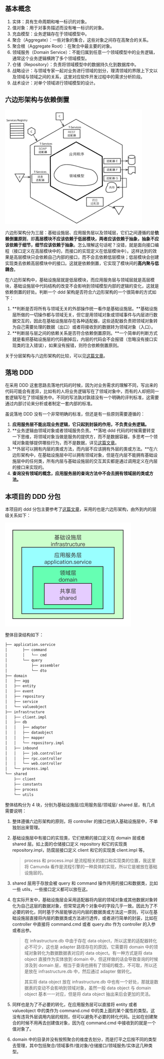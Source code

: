## 基本概念

1. 实体：具有生命周期和唯一标识的对象。
2. 值对象：用于对事务描述而没有唯一标识的对象。
3. 充血模型：业务逻辑存在于领域模型中。
4. 聚合（Aggregate）：一些对象的集合，这些对象之间存在高聚合的关系。
5. 聚合根（Aggregate Root）：在聚合中最主要的对象。
6. 领域服务（Domain Service）：不能归属到任意一个领域模型中的业务逻辑，通常这个业务逻辑横跨了多个领域模型。
7. 仓储（Repository）：负责将领域模型中的数据持久化到数据库中。
8. 战略设计：与领域专家一起对业务进行领域的划分，理清领域的界限上下文以及领域与领域之间的关系，这里对应软件开发过程中的需求分析阶段。
9. 战术设计：对单个领域进行领域模型的设计。

## 六边形架构与依赖倒置

<img src="assets/六边形架构.png" alt="六边形架构" style="zoom:50%;" />

六边形架构分为三层：基础设施层、应用服务层以及领域层，它们之间遵循的是**依赖倒置原则**，即**高层模块不应该依赖于低层模块，两者应该依赖于抽象，抽象不应该依赖于细节，细节应该依赖于抽象**。怎么理解这句话呢？没错，就是面向接口编程（接口定义在高层模块中的，而接口的实现定义在低层模块中）。这样达到的效果是高层模块只会依赖自己内部的接口，而不会去依赖低层模块；低层模块会创建实现类去依赖高层模块中的接口。这就是依赖倒置，它实现了模块间的**高内聚与低耦合**。

在六边形架构中，基础设施层就是低层模块，而应用服务层与领域层就是高层模块，基础设施层中代码结构的改变不会影响到领域模型内部的逻辑的变化，这就是依赖倒置的好处。判断一个 ddd 架构是否符合六边形架构的一个很简单的方式如下：

1. **判断是否将所有与领域无关的外部操作统一看作是基础设施层。**基础设施层所做的一切操作都与领域无关，但它是用领域对象或领域事件与内层进行数据交互的，因此在基础设施层存在各种适配器，这些适配器负责把领域对象转为自己需要处理的数据（出口）或者将接收到的数据转为领域对象（入口）。
2. **判断层与层之间的依赖关系是否符合依赖倒置原则。**一个简单的判断方式就是看把基础设施层的代码删掉后，内层的代码会不会报错（忽略没有接口实现类的注入错误），如果没有报错，则符合依赖倒置原则。

关于分层架构与六边形架构的比较，可以见[这篇文章](https://insights.thoughtworks.cn/from-sandwich-to-hexagon/)。

## 落地 DDD

在采用 DDD 这套思路去落地代码的时候，因为对业务需求的理解不同，写出来的代码可能会有差异，比如有的人将业务逻辑写在了领域对象中，而有的人却把同一套逻辑写在了领域服务中。不同的写法孰对孰错没有一个明确的评判标准，这需要通过内部讨论来分析或者制定一套内部的标准。

虽说落地 DDD 没有一个非常明确的标准，但还是有一些原则需要遵循的：

1. **应用服务层不能出现业务逻辑，它只起到封装的作用，不负责业务逻辑。**
2. **业务逻辑由领域对象或者领域服务负责。**落地 ddd 代码的时候需要转变一下思维，将领域对象当做是服务的提供方，而不是数据容器，多思考一个领域对象能够提供哪些行为，而不是数据，详见[这篇文章](https://insights.thoughtworks.cn/path-to-ddd/)。
3. **外层可以拥有内层的类或方法，而内层不应该拥有外层的类或方法。**在六边形架构中，在基础设施层中可以拥有领域对象，但是在内层不能拥有基础设施层中的任何类，所有内层与基础设施层的交互其实都是通过调用定义在内层的接口来实现的。
4. **查询没有领域的概念，应用服务层的查询方法中不会去拥有领域层的类或方法。**

## 本项目的 DDD 分包

本项目的 ddd 分包主要参考了[这篇文章](https://mp.weixin.qq.com/s/R-jBnPhWJHs7J-4CETV88A)，采用的也是六边形架构，由外到内的层级关系如下：

<img src="assets/层级关系.png" alt="层级关系" style="zoom:50%;" />

整体目录结构如下：

```latex
├── application.service
│       ├── command
│       │   └── cmd
│       └── query
│           ├── assembler
│           └── dto
├── domain
│   ├── agg
│   ├── entity
│   ├── event
│   ├── repository
│   ├── service
│   └── valueobject
├── infrastructure
│   ├── client.impl
│   ├── db
│   │   ├── adapter
│   │   ├── dataobject
│   │   ├── mapper
│   │   └── repository.impl
│   ├── inbound
│   │   ├── job.controller
│   │   ├── rpc.controller
│   │   └── web.controller
│   └── process.impl
└── shared
    ├── client
    ├── constants
    ├── process
    └── utils
```

整体结构分为 4 块，分别为基础设施层/应用服务层/领域层/ shared 层，有几点需要说明：

1. 整体遵循六边形架构的原则，将 controller 的接口也纳入基础设施层中，不单独划出来管理。

2. 基础设施层中有接口的实现类，它们依赖的接口定义在 domain 层或者 shared 层。如上面的仓储接口定义 repository 和它的实现类 repository.impl，防腐层接口定义 client 和它的实现类 client.impl 等。

   > process 和 process.impl 是流程相关的接口和实现类的位置，我这里将 Camunda 看作是流程引擎的一种具体的实现，所以它是被放在基础设施层的。

3. shared 层用于存放会被 query 和 command 操作共用的接口和数据类，比如一些 utils，一些接口定义都可以放在这。

4. 在实际开发中，基础设施层会采用适配器将内层的领域对象或其他数据对象转化为自己这层的数据对象，但常常这两个对象中的字段几乎一致。因此为了不必要的转化，同时基于外层能够访问内层的数据类或方法这一原则，可以在基础设施层直接将内层的数据类或方法进行透传，或者进行简单的封装，比如在 controller 中直接将 command.cmd 或者 query.dto 作为 controller 的入参或者出参。

   > 在 infrastructure.db 中由于存在 data object，所以这里的适配器转化必不可少，这也是 adapter 路径存在的原因，它需要将 domain 中的领域对象转化为数据数据表对应的 data object。有一种方式是将 data object 直接作为实体放到 domain 中，但这样做的话会导致查询的时候涉及到 domain 层，相当于查询也拥有了领域的概念，不可取，所以还是放在 infrastructure.db 中，然后通过 adapter 做转化。
   >
   > 其实将 data object 放在 infrastructure.db 中也有一个好处，那就是数据表的变动不会影响到领域对象，虽然一般 data object 与 domain object 基本一一对应，但是将 data object 抽出来后会更加的灵活。

5. 同样也是为了不必要的转化，在应用服务层可以直接将 entity 或者 valueobject 中的类作为 command.cmd 中的类上面的某个属性的类型。这没有违背外层调用内层的规则，但可以避免不必要的转化代码。比如在创建聚合的时候不用再去创建值对象，因为在 command.cmd 中接收到的就是一个值对象了。

6. domain 中的目录并没有按照聚合的维度去划分，而是打平之后按不同的类型去管理，其中包括聚合/领域事件/值对象/仓储接口/领域服务/实体这几种类型。